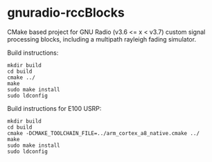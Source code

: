 gnuradio-rccBlocks
==================

CMake based project for GNU Radio (v3.6 <= x < v3.7) custom signal processing blocks, including a multipath rayleigh fading simulator.

Build instructions:

    mkdir build
    cd build
    cmake ../
    make
    sudo make install
    sudo ldconfig

Build instructions for E100 USRP:

    mkdir build
    cd build
    cmake -DCMAKE_TOOLCHAIN_FILE=../arm_cortex_a8_native.cmake ../
    make
    sudo make install
    sudo ldconfig

